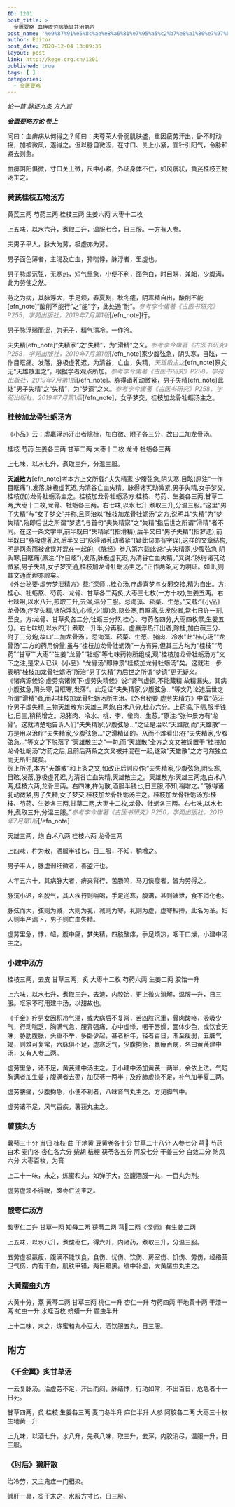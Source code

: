```yaml
---
ID: 1201
post_title: >
  金匮要略·血痹虚劳病脉证并治第六
post_name: '%e9%87%91%e5%8c%ae%e8%a6%81%e7%95%a5%c2%b7%e8%a1%80%e7%97%b9%e8%99%9a%e5%8a%b3%e7%97%85%e8%84%89%e8%af%81%e5%b9%b6%e6%b2%bb%e7%ac%ac%e5%85%ad'
author: Editor
post_date: 2020-12-04 13:09:36
layout: post
link: http://kege.org.cn/1201
published: true
tags: [ ]
categories:
  - 金匮要略
---
```

<!-- wp:paragraph -->
<p><em><span class="has-inline-color has-secondary-color">论一首 脉证九条 方九首</span></em></p>
<!-- /wp:paragraph -->

<!-- wp:paragraph -->
<p><em><strong>金匮要略方论 卷上</strong></em></p>
<!-- /wp:paragraph -->

<!-- wp:paragraph -->
<p>问曰：血痹病从何得之？师曰：夫尊荣人骨弱肌肤盛，重因疲劳汗出，卧不时动摇，加被微风，遂得之。但以脉自微涩，在寸口、关上小紧，宜针引阳气，令脉和紧去则愈。</p>
<!-- /wp:paragraph -->

<!-- wp:paragraph -->
<p>血痹阴阳俱微，寸口关上微，尺中小紧，外证身体不仁，如风痹状，黄芪桂枝五物汤主之。</p>
<!-- /wp:paragraph -->

<!-- wp:heading {"level":3} -->
<h3 id="hanvon_toc_55"><strong>黄芪桂枝五物汤</strong>方</h3>
<!-- /wp:heading -->

<!-- wp:paragraph -->
<p>黄芪三两 芍药三两 桂枝三两 生姜六两 大枣十二枚</p>
<!-- /wp:paragraph -->

<!-- wp:paragraph -->
<p>上五味，以水六升，煮取二升，温服七合，日三服。一方有人参。</p>
<!-- /wp:paragraph -->

<!-- wp:paragraph -->
<p>夫男子平人，脉大为劳，极虚亦为劳。</p>
<!-- /wp:paragraph -->

<!-- wp:paragraph -->
<p>男子面色薄者，主渴及亡血，猝喘悸，脉浮者，里虚也。</p>
<!-- /wp:paragraph -->

<!-- wp:paragraph -->
<p>男子脉虚沉弦，无寒热，短气里急，小便不利，面色白，时目瞑，兼衄，少腹满，此为劳使之然。</p>
<!-- /wp:paragraph -->

<!-- wp:paragraph -->
<p>劳之为病，其脉浮大，手足烦，春夏剧，秋冬瘥，阴寒精自出，酸削不能[efn_note]“酸削不能行”之“能”字，此处通“耐”。<span style="color: #808080;"><em>参考李今庸著《古医书研究》P255，学苑出版社，2019年7月第1版</em></span>[/efn_note]行。</p>
<!-- /wp:paragraph -->

<!-- wp:paragraph --><!-- /wp:paragraph -->

<!-- wp:paragraph -->
<p>男子脉浮弱而涩，为无子，精气清冷。一作泠。</p>
<!-- /wp:paragraph -->

<!-- wp:paragraph -->
<p>夫失精[efn_note]“失精家”之“失精”，为“滑精”之义。<span style="color: #808080;"><em>参考李今庸著《古医书研究》P258，学苑出版社，2019年7月第1版</em></span>[/efn_note]家少腹弦急，阴头寒，目眩，一作目眶痛。发落，脉极虚芤迟，为清谷，亡血，失精，<span style="color: #808080;"><em>天雄散主之</em></span>[efn_note]原文无“天雄散主之”，根据学者观点所加。<span style="color: #808080;"><em>参考李今庸著《古医书研究》P258，学苑出版社，2019年7月第1版</em></span>[/efn_note]。脉得诸芤动微紧，男子失精[efn_note]此处“男子失精”之“失精”，为“梦遗”之义。<span style="color: #808080;"><em>参考李今庸著《古医书研究》P258，学苑出版社，2019年7月第1版</em></span>[/efn_note]，女子梦交，桂枝加龙骨牡蛎汤主之。</p>
<!-- /wp:paragraph -->

<!-- wp:heading {"level":3} -->
<h3 id="hanvon_toc_56"><strong>桂枝加龙骨牡蛎汤</strong>方</h3>
<!-- /wp:heading -->

<!-- wp:paragraph -->
<p>《小品》云：虚羸浮热汗出者除桂，加白微、附子各三分，故曰二加龙骨汤。</p>
<!-- /wp:paragraph -->

<!-- wp:paragraph -->
<p>桂枝 芍药 生姜各三两 甘草二两 大枣十二枚 龙骨 牡蛎各三两</p>
<!-- /wp:paragraph -->

<!-- wp:paragraph -->
<p>上七味，以水七升，煮取三升，分温三服。</p>
<!-- /wp:paragraph -->

<!-- wp:heading {"level":3} -->
<p id="hanvon_toc_56"><strong>天雄散方</strong>[efn_note]考本方上文所载:“夫失精家,少腹弦急,阴头寒,目眩(原注“一作目眶痛”),发落,脉极虚芤迟,为清谷亡血失精。脉得诸芤动微紧,男子失精,女子梦交,桂枝(加)龙骨牡蛎汤主之。桂枝加龙骨牡蛎汤方:桂枝、芍药、生姜各三两,甘草二两,大枣十二枚,龙骨、牡蛎各三两。右七味,以水七升,煮取三升,分温三服。”这里“男子失精”与“女子梦交”并称,且同治以“桂枝加龙骨牡蛎汤”之方,说明其“失精”为“梦失精”,殆即后世之所谓“梦遗”,与首句“夫失精家”之“失精”指后世之所谓“滑精”者不同。在这一条文字中,前半既曰“失精家”(指滑精),后半又曰“男子失精”(指梦遗);前半既曰“脉极虚芤迟,后半又曰“脉得诸芤动微紧”(疑此句亦有字误),这样的文章结构,明是两条而被讹误并混在一起的,《脉经》卷八第六载此说:“夫失精家,少腹弦急,阴头寒,目眶痛(原注:“作目眩”),发落,脉极虚芤迟,为清谷亡血失精。”又说:“脉得诸芤动微紧,男子失精,女子梦交通,桂枝加龙骨牡蛎汤主之。”正作两条,可为明证。如此,则其文通而理亦顺矣。<br />《外台秘要·虚劳梦泄精方》载:“深师…桂心汤,疗虚喜梦与女邪交接,精为自出。方:桂心、牡蛎熬、芍药、龙骨、甘草各二两炙,大枣三七枚(一方十枚),生姜五两。右七味咀,以水八升,煎取三升,去滓,温分三服。忌海藻、菘菜、生葱。”又载:“《小品》龙骨汤,疗梦失精,诸脉浮动,心悸,少(腹)急,隐处寒,目眶痛,头发脱者,常七日许一剂,至良。方:龙骨、甘草炙各二分,牡蛎三分熬,桂心、芍药各四分,大枣四枚擘,生姜五分。右七味切,以水四升,煮取一升半,分再服。虚羸浮热汗出者,除桂,加白薇三分、附子三分炮,故曰‘二加龙骨汤’。忌海藻、菘菜、生葱、猪肉、冷水”此“桂心汤”“龙骨汤”二方的药用份量,虽与“桂枝加龙骨牡蛎汤”一方有异,但其三方均为“桂枝”“芍药”“甘草”“大枣”“生姜“龙骨”“牡蛎”等七味药物所组成,观“桂枝加龙骨牡蛎汤方”文下之注,是宋人已认《小品》“龙骨汤”即仲景“桂枝加龙骨牡蛎汤”矣。这就进一步表明“桂枝加龙骨牡蛎汤”所治“男子失精”为后世之所谓“梦遗”更无疑义。<br />《诸病源候论·虚劳病诸候下·虚劳失精候》说:“肾气虚损,不能藏精,故精漏失。其病小腹弦急,阴头寒,目眶寒,发落”。此足证“夫失精家,少腹弦急…”等文乃论述后世之所谓“滑精”者,而非桂枝加龙骨牡蛎汤所主治。《外台秘要·虚劳失精方》中载“范汪疗男子虚失精,三物天雄散方:天雄三两炮,白术八分,桂心六分。上药捣,下筛,服半钱匕,日三,稍稍增之。忌猪肉、冷水、桃、李、雀肉、生葱。”原注:“张仲景方有‘龙骨’。这就清楚地告诉人们“夫失精家,少腹弦急…”之证是治以“天雄散,而“天雄散”一方是用以治疗“夫失精家,少腹弦急…”之滑精证的。从而不难看出:在“夫失精家,少腹弦急…”等文之下脱落了“天雄散主之”一句,而“天雄散”全方之文又被误置于“桂枝加龙骨牡蛎汤”方药之后,且前后两条之文又被并混在一起,遂致“天雄散”之方刁然独立而无所归属矣。<br />综上所述,本方“天雄散”和上条之文,如改正后则应作:“夫失精家,少腹弦急,阴头寒,目眩,发落,脉极虚芤迟,为清谷亡血失精,天雄散主之。天雄散方:天雄三两炮,白术八两,桂枝六两,龙骨三两。右四味,杵为散,酒服半钱匕,日三服,不知,稍增之。”“脉得诸芤动微紧,男子失精,女子梦交,桂枝加龙骨牡蛎汤主之。桂枝加龙骨牡蛎汤方:桂枝、芍药、生姜各三两,甘草二两,大枣十二枚,龙骨、牡蛎各三两。右七味,以水七升,煮取三升,分温三服。”<span style="color: #808080;"><em>参考李今庸著《古医书研究》P250，学苑出版社，2019年7月第1版</em></span>[/efn_note]</p>
<!-- /wp:heading -->

<!-- wp:paragraph -->
<p>天雄三两，炮 白术八两 桂枝六两 龙骨三两</p>
<!-- /wp:paragraph -->

<!-- wp:paragraph -->
<p>上四味，杵为散，酒服半钱匕，日三服，不知，稍增之。</p>
<!-- /wp:paragraph -->

<!-- wp:paragraph -->
<p>男子平人，脉虚弱细微者，善盗汗也。</p>
<!-- /wp:paragraph -->

<!-- wp:paragraph -->
<p>人年五六十，其病脉大者，痹夹背行，苦肠鸣，马刀侠瘿者，皆为劳得之。</p>
<!-- /wp:paragraph -->

<!-- wp:paragraph -->
<p>脉沉小迟，名脱气，其人疾行则喘喝，手足逆寒，腹满，甚则溏泄，食不消化也。</p>
<!-- /wp:paragraph -->

<!-- wp:paragraph -->
<p>脉弦而大，弦则为减，大则为芤，减则为寒，芤则为虚，虚寒相搏，此名为革。妇人则半产漏下，男子则亡血失精。</p>
<!-- /wp:paragraph -->

<!-- wp:paragraph -->
<p>虚劳里急，悸，衄，腹中痛，梦失精，四肢酸疼，手足烦热，咽干口燥，小建中汤主之。</p>
<!-- /wp:paragraph -->

<!-- wp:heading {"level":3} -->
<h3 id="hanvon_toc_58"><strong>小建中汤</strong>方</h3>
<!-- /wp:heading -->

<!-- wp:paragraph -->
<p>桂枝三两，去皮 甘草三两，炙 大枣十二枚 芍药六两 生姜二两 胶饴一升</p>
<!-- /wp:paragraph -->

<!-- wp:paragraph -->
<p>上六味，以水七升，煮取三升，去渣，内胶饴，更上微火消解，温服一升，日三服。呕家不可用建中汤，以甜故也。</p>
<!-- /wp:paragraph -->

<!-- wp:paragraph -->
<p>《千金》疗男女因积冷气滞，或大病后不复常，苦四肢沉重，骨肉酸疼，吸吸少气，行动喘乏，胸满气急，腰背强痛，心中虚悸，咽干唇燥，面体少色，或饮食无味，胁肋腹胀，头重不举，多卧少起，甚者积年，轻者百日，渐至瘦弱，五脏气竭，则难可复常，六脉俱不足，虚寒乏气，少腹拘急，羸瘠百病，名曰黄芪建中汤，又有人参二两。</p>
<!-- /wp:paragraph -->

<!-- wp:paragraph -->
<p>虚劳里急，诸不足，黄芪建中汤主之。于小建中汤加黄芪一两半，余依上法。气短胸满者加生姜；腹满者去枣，加茯苓一两半；及疗肺虚损不足，补气加半夏三两。</p>
<!-- /wp:paragraph -->

<!-- wp:paragraph -->
<p>虚劳腰痛，少腹拘急，小便不利者，八味肾气丸主之。方见脚气中。</p>
<!-- /wp:paragraph -->

<!-- wp:paragraph -->
<p>虚劳诸不足，风气百疾，薯蓣丸主之。</p>
<!-- /wp:paragraph -->

<!-- wp:heading {"level":3} -->
<h3 id="hanvon_toc_59"><strong>薯蓣丸</strong>方</h3>
<!-- /wp:heading -->

<!-- wp:paragraph -->
<p>薯蓣三十分 当归 桂枝 曲 干地黄 豆黄卷各十分 甘草二十八分 人参七分 芎 芍药 白术 麦门冬 杏仁各六分 柴胡 桔梗 茯苓各五分 阿胶七分 干姜三分 白敛二分 防风六分 大枣百枚，为膏</p>
<!-- /wp:paragraph -->

<!-- wp:paragraph -->
<p>上二十一味，末之，炼蜜和丸，如弹子大，空腹酒服一丸，一百丸为剂。</p>
<!-- /wp:paragraph -->

<!-- wp:paragraph -->
<p>虚劳虚烦不得眠，酸枣仁汤主之。</p>
<!-- /wp:paragraph -->

<!-- wp:heading {"level":3} -->
<h3 id="hanvon_toc_60"><strong>酸枣仁汤</strong>方</h3>
<!-- /wp:heading -->

<!-- wp:paragraph -->
<p>酸枣仁二升 甘草一两 知母二两 茯苓二两 芎二两《深师》有生姜二两</p>
<!-- /wp:paragraph -->

<!-- wp:paragraph -->
<p>上五味，以水八升，煮酸枣仁，得六升，内诸药，煮取三升，分温三服。</p>
<!-- /wp:paragraph -->

<!-- wp:paragraph -->
<p>五劳虚极羸瘦，腹满不能饮食，食伤、忧伤、饮伤、房室伤、饥伤、劳伤，经络营卫气伤，内有干血，肌肤甲错，两目黯黑。缓中补虚，大黄䗪虫丸主之。</p>
<!-- /wp:paragraph -->

<!-- wp:heading {"level":3} -->
<h3 id="hanvon_toc_61"><strong>大黄䗪虫丸</strong>方</h3>
<!-- /wp:heading -->

<!-- wp:paragraph -->
<p>大黄十分，蒸 黄芩二两 甘草三两 桃仁一升 杏仁一升 芍药四两 干地黄十两 干漆一两 虻虫一升 水蛭百枚 蛴螬一升 䗪虫半升</p>
<!-- /wp:paragraph -->

<!-- wp:paragraph -->
<p>上十二味，末之，炼蜜和丸小豆大，酒饮服五丸，日三服。</p>
<!-- /wp:paragraph -->

<!-- wp:heading -->
<h2 id="hanvon_toc_62">附方</h2>
<!-- /wp:heading -->

<!-- wp:heading {"level":3} -->
<h3 id="hanvon_toc_63"><strong>《千金翼》炙甘草汤</strong></h3>
<!-- /wp:heading -->

<!-- wp:paragraph -->
<p>一云复脉汤。治虚劳不足，汗出而闷，脉结悸，行动如常，不出百日，危急者十一日死。</p>
<!-- /wp:paragraph -->

<!-- wp:paragraph -->
<p>甘草四两，炙 桂枝 生姜各三两 麦门冬半升 麻仁半升 人参 阿胶各二两 大枣三十枚 生地黄一升</p>
<!-- /wp:paragraph -->

<!-- wp:paragraph -->
<p>上九味，以酒七升，水八升，先煮八味，取三升，去滓，内胶消尽，温服一升，日三服。</p>
<!-- /wp:paragraph -->

<!-- wp:heading {"level":3} -->
<h3 id="hanvon_toc_64"><strong>《肘后》獭肝散</strong></h3>
<!-- /wp:heading -->

<!-- wp:paragraph -->
<p>治冷劳，又主鬼疰一门相染。</p>
<!-- /wp:paragraph -->

<!-- wp:paragraph -->
<p>獭肝一具，炙干末之，水服方寸匕，日三服。</p>
<!-- /wp:paragraph -->